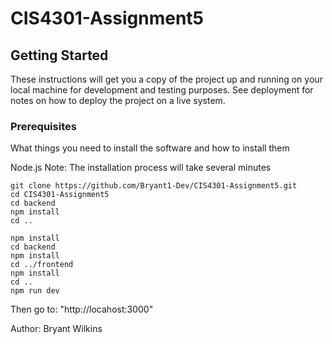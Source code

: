 # CIS4301-Assignment5

## Getting Started

These instructions will get you a copy of the project up and running on your local machine for development and testing purposes. See deployment for notes on how to deploy the project on a live system.

### Prerequisites

What things you need to install the software and how to install them

Node.js
Note: The installation process will take several minutes
```
git clone https://github.com/Bryant1-Dev/CIS4301-Assignment5.git
cd CIS4301-Assignment5
cd backend
npm install
cd ..

npm install
cd backend
npm install
cd ../frontend
npm install
cd ..
npm run dev
```

Then go to: "http://locahost:3000"


Author:
Bryant Wilkins
